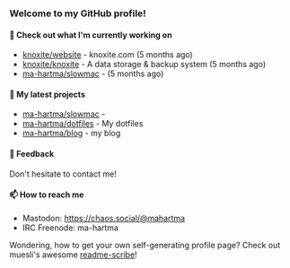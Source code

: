 ### Welcome to my GitHub profile!

#### 🔭 Check out what I'm currently working on

- [knoxite/website](https://github.com/knoxite/website) - knoxite.com (5 months ago)
- [knoxite/knoxite](https://github.com/knoxite/knoxite) - A data storage &amp; backup system (5 months ago)
- [ma-hartma/slowmac](https://github.com/ma-hartma/slowmac) -  (5 months ago)

#### 🌱 My latest projects

- [ma-hartma/slowmac](https://github.com/ma-hartma/slowmac) - 
- [ma-hartma/dotfiles](https://github.com/ma-hartma/dotfiles) - My dotfiles
- [ma-hartma/blog](https://github.com/ma-hartma/blog) - my blog

#### 💬 Feedback

Don't hesitate to contact me!

#### 📫 How to reach me

- Mastodon: https://chaos.social/@mahartma
- IRC Freenode: ma-hartma

Wondering, how to get your own self-generating profile page? 
Check out muesli's awesome [readme-scribe](https://github.com/muesli/readme-scribe)!
